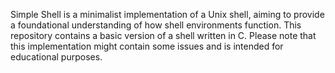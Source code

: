 Simple Shell is a minimalist implementation of a Unix shell, aiming to provide a foundational understanding of how shell environments function. This repository contains a basic version of a shell written in C. Please note that this implementation might contain some issues and is intended for educational purposes.

